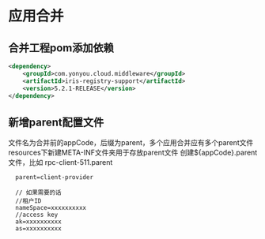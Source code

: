 # 应用合并

## 合并工程pom添加依赖
```xml
<dependency>
    <groupId>com.yonyou.cloud.middleware</groupId>
    <artifactId>iris-registry-support</artifactId>
    <version>5.2.1-RELEASE</version>
</dependency>
```

## 新增parent配置文件
文件名为合并前的appCode，后缀为parent，多个应用合并应有多个parent文件
resources下新建META-INF文件夹用于存放parent文件
创建${appCode}.parent文件，比如
rpc-client-511.parent
```
  parent=client-provider

  // 如果需要的话
  //租户ID
  nameSpace=xxxxxxxxxx
  //access key
  ak=xxxxxxxxxx
  as=xxxxxxxxxx

```
